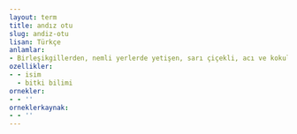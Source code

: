 ```yaml
---
layout: term
title: andız otu
slug: andiz-otu
lisan: Türkçe
anlamlar:
- Birleşikgillerden, nemli yerlerde yetişen, sarı çiçekli, acı ve kokulu bir ot (İnula helenium)
ozellikler:
- - isim
  - bitki bilimi
ornekler:
- - ''
orneklerkaynak:
- - ''
---
```


